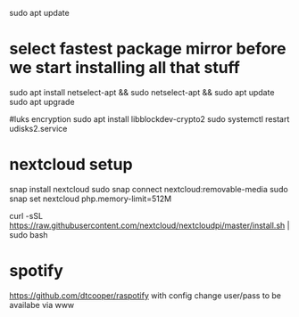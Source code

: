 sudo apt update
# select fastest package mirror before we start installing all that stuff
sudo apt install netselect-apt && sudo netselect-apt && sudo apt update
sudo apt upgrade

#luks encryption
sudo apt install libblockdev-crypto2
sudo systemctl restart udisks2.service

# nextcloud setup
snap install nextcloud
sudo snap connect nextcloud:removable-media
sudo snap set nextcloud php.memory-limit=512M

curl -sSL https://raw.githubusercontent.com/nextcloud/nextcloudpi/master/install.sh | sudo bash


# spotify
https://github.com/dtcooper/raspotify
with config change user/pass to be availabe via www

